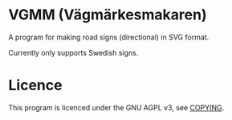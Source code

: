 # VGMM (Vägmärkesmakaren)

A program for making road signs (directional) in SVG format.

Currently only supports Swedish signs.

# Licence

This program is licenced under the GNU AGPL v3, see [COPYING](COPYING).

